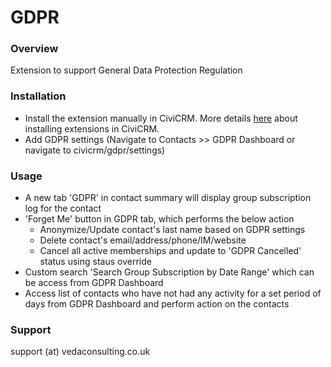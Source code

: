 # GDPR #

### Overview ###

Extension to support General Data Protection Regulation

### Installation ###

* Install the extension manually in CiviCRM. More details [here](http://wiki.civicrm.org/confluence/display/CRMDOC/Extensions#Extensions-Installinganewextension) about installing extensions in CiviCRM.
* Add GDPR settings (Navigate to Contacts >> GDPR Dashboard or navigate to civicrm/gdpr/settings)

### Usage ###

* A new tab 'GDPR' in contact summary will display group subscription log for the contact
* 'Forget Me' button in GDPR tab, which performs the below action
  * Anonymize/Update contact's last name based on GDPR settings
  * Delete contact's email/address/phone/IM/website
  * Cancel all active memberships and update to 'GDPR Cancelled' status using staus override
* Custom search 'Search Group Subscription by Date Range' which can be access from GDPR Dashboard
* Access list of contacts who have not had any activity for a set period of days from GDPR Dashboard and perform action on the contacts

### Support ###

support (at) vedaconsulting.co.uk

